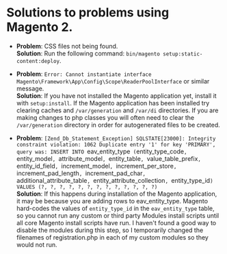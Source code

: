 # Solutions to problems using Magento 2.

* **Problem**: CSS files not being found.  
  **Solution**: Run the following command: `bin/magento setup:static-content:deploy`.  

* **Problem**: `Error: Cannot instantiate interface Magento\Framework\App\Config\Scope\ReaderPoolInterface` or similar message.  
  **Solution**: If you have not installed the Magento application yet, install it with `setup:install`. If the Magento application has been installed try clearing caches and `/var/generation` and `/var/di` directories. If you are making changes to php classes you will often need to clear the `/var/generation` directory in order for autogenerated files to be created.

* **Problem**: `[Zend_Db_Statement_Exception] SQLSTATE[23000]: Integrity constraint violation: 1062 Duplicate entry '1' for key 'PRIMARY', query was: INSERT INTO `eav_entity_type` (`entity_type_code`, `entity_model`, `attribute_model`, `entity_table`, `value_table_prefix`, `entity_id_field`, `increment_model`, `increment_per_store`, `increment_pad_length`, `increment_pad_char`, `additional_attribute_table`, `entity_attribute_collection`, `entity_type_id`) VALUES (?, ?, ?, ?, ?, ?, ?, ?, ?, ?, ?, ?, ?)`  
  **Solution**: If this happens during installation of the Magento application, it may be because you are adding rows to eav_entity_type. Magento hard-codes the values of `entity_type_id` in the `eav_entity_type` table, so you cannot run any custom or third party Modules install scripts until all core Magento install scripts have run. I haven't found a good way to disable the modules during this step, so I temporarily changed the filenames of registration.php in each of my custom modules so they would not run.
